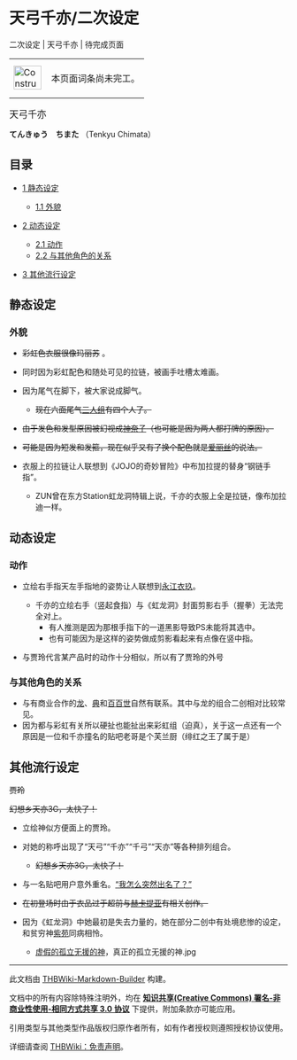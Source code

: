 # 天弓千亦/二次设定

<!-- source html: G:\repos\THBWiki-Markdown-Builder\THBWikiMarkdown\Temp\main\a\a5\ns0%3A%E5%A4%A9%E5%BC%93%E5%8D%83%E4%BA%A6%2F%E4%BA%8C%E6%AC%A1%E8%AE%BE%E5%AE%9A.html -->

二次设定 | 天弓千亦 | 待完成页面

<center>

<table>
<tbody><tr>
<td class="mbox-image"><div style="width: 52px;">
  <a href="./文件-ConstructionClock.png.md" class="image"><img alt="ConstructionClock.png" src="https://upload.thwiki.cc/thumb/f/f1/ConstructionClock.png/50px-ConstructionClock.png" decoding="async" loading="lazy" width="50" height="43" srcset="https://upload.thwiki.cc/thumb/f/f1/ConstructionClock.png/75px-ConstructionClock.png 1.5x, https://upload.thwiki.cc/thumb/f/f1/ConstructionClock.png/100px-ConstructionClock.png 2x" data-file-width="689" data-file-height="587"></a></div></td>
<td class="mbox-text" style=""><br>本页面词条尚未完工。<br><br></td>
</tr>
</tbody></table>


</center>
  
<big>天弓千亦</big>  

 **てんきゅう　ちまた** （Tenkyu Chimata）
  


## 目录

- [1 静态设定](#静态设定)

  - [1.1 外貌](#外貌)



- [2 动态设定](#动态设定)

  - [2.1 动作](#动作)
  - [2.2 与其他角色的关系](#与其他角色的关系)



- [3 其他流行设定](#其他流行设定)





## 静态设定

### 外貌
-  ~~彩虹色衣服很像玛丽苏~~ 。
  - 同时因为彩虹配色和随处可见的拉链，被画手吐槽太难画。

- 因为尾气在脚下，被大家说成脚气。
  -  ~~现在六面尾气[三](./纯狐.md)[人](./摩多罗隐岐奈.md)[组](./埴安神袿姬.md)有四个人了。~~ 

-  ~~由于发色和发型原因被幻视成[神奈子](./八坂神奈子.md)（也可能是因为两人都打牌的原因）。~~ 
  -  ~~可能是因为短发和发箍，现在似乎又有了换个配色就是[爱丽丝](./爱丽丝·玛格特洛依德.md)的说法。~~ 

- 衣服上的拉链让人联想到《JOJO的奇妙冒险》中布加拉提的替身“钢链手指”。
  - ZUN曾在东方Station虹龙洞特辑上说，千亦的衣服上全是拉链，像布加拉迪一样。



## 动态设定

### 动作
- 立绘右手指天左手指地的姿势让人联想到[永江衣玖](./永江衣玖.md)。
  - 千亦的立绘右手（竖起食指）与《虹龙洞》封面剪影右手（握拳）无法完全对上。
    - 有人推测是因为那根手指下的一道黑影导致PS未能将其选中。
    - 也有可能因为是这样的姿势做成剪影看起来有点像在竖中指。


- 与贾玲代言某产品时的动作十分相似，所以有了贾玲的外号


### 与其他角色的关系
- 与有商业合作的[龙](./饭纲丸龙.md)、[典](./菅牧典.md)和[百百世](./姬虫百百世.md)自然有联系。其中与龙的组合二创相对比较常见。
- 因为都与彩虹有关所以硬扯也能扯出来彩虹组（迫真），关于这一点还有一个原因是一位和千亦撞名的贴吧老哥是个芙兰厨（绯红之王了属于是）


## 其他流行设定



[](./文件-天弓千亦（贾玲）.png.md)

 ~~贾玲~~ 


[](./文件-天弓千亦（幻想乡3G）.jpeg.md)
 ~~幻想乡天亦3G，太快了！~~ 




- 立绘神似方便面上的贾玲。
- 对她的称呼出现了“天弓”“千亦”“千弓”“天亦”等各种排列组合。
  -  ~~幻想乡天亦3G，太快了！~~ 

- 与一名贴吧用户意外重名。[“我怎么突然出名了？”](https://tieba.baidu.com/p/7331959397)
-  ~~在初登场时由于衣品过于超前与[赫卡提亚](./赫卡提亚.md)有相关创作。~~ 
- 因为《虹龙洞》中她最初是失去力量的，她在部分二创中有处境悲惨的设定，和贫穷神[紫苑](./依神紫苑.md)同病相怜。
  - [虚假的孤立无援的神](./埴安神袿姬.md)，真正的孤立无援的神.jpg






---

此文档由 [THBWiki-Markdown-Builder](https://github.com/Delsin-Yu/THBWiki-Markdown-Builder) 构建。

文档中的所有内容除特殊注明外，均在 [**知识共享(Creative Commons) 署名-非商业性使用-相同方式共享 3.0 协议**](https://creativecommons.org/licenses/by-sa/3.0/deed.zh-hans) 下提供，附加条款亦可能应用。

引用类型与其他类型作品版权归原作者所有，如有作者授权则遵照授权协议使用。

详细请查阅 [THBWiki：免责声明](https://thbwiki.cc/THBWiki:%E5%85%8D%E8%B4%A3%E5%A3%B0%E6%98%8E)。


